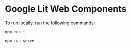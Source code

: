 # Google Lit Web Components
To run locally, run the following commands:

``` npm run i ```

``` npm run serve ```
